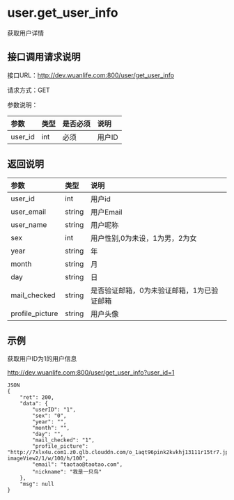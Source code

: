 # user.get_user_info

获取用户详情

## 接口调用请求说明

接口URL：http://dev.wuanlife.com:800/user/get_user_info

请求方式：GET

参数说明：

|参数|类型|是否必须|说明|
|:--|:--|:--|:--|
|user_id|int|必须|用户ID|

## 返回说明

|参数|类型|说明|
|:--|:--|:--|
|user_id|int|用户id|
|user_email|string|用户Email|
|user_name|string|用户呢称|
|sex|int|	用户性别,0为未设，1为男，2为女|
|year|string|年|
|month|string|月|
|day|string|	日|
|mail_checked|	string|	是否验证邮箱，0为未验证邮箱，1为已验证邮箱|
|profile_picture|string|用户头像|

## 示例

获取用户ID为1的用户信息

http://dev.wuanlife.com:800/user/get_user_info?user_id=1

    JSON
    {
        "ret": 200,
        "data": {
            "userID": "1",
            "sex": "0",
            "year": "",
            "month": "",
            "day": "",
            "mail_checked": "1",
            "profile_picture": "http://7xlx4u.com1.z0.glb.clouddn.com/o_1aqt96pink2kvkhj13111r15tr7.jpg?imageView2/1/w/100/h/100",
            "email": "taotao@taotao.com",
            "nickname": "我是一只鸟"
        },
        "msg": null
    }

